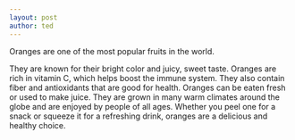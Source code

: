 ```yaml
---
layout: post
author: ted
---
```

Oranges are one of the most popular fruits in the world. 

They are known for their bright color and juicy, sweet taste. Oranges are rich in vitamin C, which helps boost the immune system. They also contain fiber and antioxidants that are good for health. Oranges can be eaten fresh or used to make juice. They are grown in many warm climates around the globe and are enjoyed by people of all ages. Whether you peel one for a snack or squeeze it for a refreshing drink, oranges are a delicious and healthy choice.